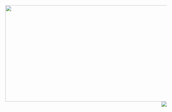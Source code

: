 <!--
🏡 **Workspace** : [https://discphy.notion.site](https://discphy.notion.site/discphy/Workspace-9a4ab150e8fa4520a5d74abc1a91df18)  
-->


<div align="center">
  <img src="https://render.gitanimals.org/lines/discphy?pet-id=650551400155309364" width="1000" height="300"/>
</div>


<!--
<div align="center">
<img
  src="https://render.gitanimals.org/farms/discphy"
  width="600"
  height="300"
/>
</div>
-->

<!--
<div align="center">
  <img src="https://prd-opgc-api.opgc.me/githubs/users/discphy/tag/?theme=basic" />
</div>
-->

<!--
<div align="center">
  <img src="https://github-readme-stats.vercel.app/api?username=discphy&show_icons=true&border_color=434d58&include_all_commits=true">
</div>
-->

<div align="right">  
  <a href="https://hits.seeyoufarm.com"><img src="https://hits.seeyoufarm.com/api/count/incr/badge.svg?url=https%3A%2F%2Fgithub.com%2Fdiscphy&count_bg=%2379C83D&title_bg=%23555555&icon=&icon_color=%23E7E7E7&title=hits&edge_flat=false"/></a>  
</div>
